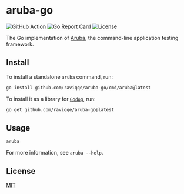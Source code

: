 # aruba-go

[![GitHub Action](https://img.shields.io/github/actions/workflow/status/raviqqe/aruba-go/test.yaml?branch=main&style=flat-square)](https://github.com/raviqqe/aruba-go/actions)
[![Go Report Card](https://goreportcard.com/badge/github.com/raviqqe/aruba-go?style=flat-square)](https://goreportcard.com/report/github.com/raviqqe/aruba-go)
[![License](https://img.shields.io/github/license/raviqqe/aruba-go.svg?style=flat-square)](https://github.com/raviqqe/aruba-go/blob/main/LICENSE)

The Go implementation of [Aruba](https://github.com/cucumber/aruba), the command-line application testing framework.

## Install

To install a standalone `aruba` command, run:

```sh
go install github.com/raviqqe/aruba-go/cmd/aruba@latest
```

To install it as a library for [`Godog`](https://github.com/cucumber/godog), run:

```sh
go get github.com/raviqqe/aruba-go@latest
```

## Usage

```sh
aruba
```

For more information, see `aruba --help`.

## License

[MIT](LICENSE)
